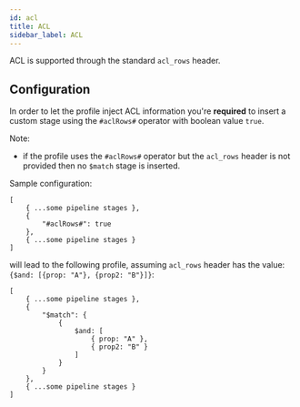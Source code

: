 ```yaml
---
id: acl
title: ACL
sidebar_label: ACL
---
```

ACL is supported through the standard `acl_rows` header.

## Configuration

In order to let the profile inject ACL information you're **required** to insert a custom stage using the `#aclRows#` operator with boolean value `true`.

Note:
 - if the profile uses the `#aclRows#` operator but the `acl_rows` header is not provided then no `$match` stage is inserted.

Sample configuration:

```
[
    { ...some pipeline stages },
    {
        "#aclRows#": true
    },
    { ...some pipeline stages }
]
```

will lead to the following profile, assuming `acl_rows` header has the value: `{$and: [{prop: "A"}, {prop2: "B"}]}`:


```
[
    { ...some pipeline stages },
    {
        "$match": {
            {
                $and: [
                    { prop: "A" }, 
                    { prop2: "B" }
                ]
            }
        }
    },
    { ...some pipeline stages }
]
```

